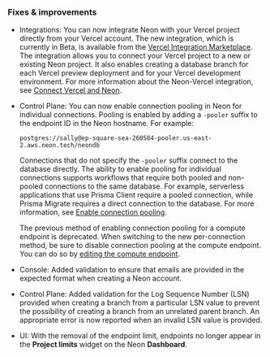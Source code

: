 ### Fixes & improvements

- Integrations: You can now integrate Neon with your Vercel project directly from your Vercel account. The new integration, which is currently in Beta, is available from the [Vercel Integration Marketplace](https://vercel.com/integrations/neon). The integration allows you to connect your Vercel project to a new or existing Neon project. It also enables creating a database branch for each Vercel preview deployment and for your Vercel development environment. For more information about the Neon-Vercel integration, see [Connect Vercel and Neon](/docs/guides/vercel).
- Control Plane: You can now enable connection pooling in Neon for individual connections. Pooling is enabled by adding a `-pooler` suffix to the endpoint ID in the Neon hostname. For example:

  <CodeBlock shouldWrap>

  ```text
  postgres://sally@ep-square-sea-260584-pooler.us-east-2.aws.neon.tech/neondb
  ```

  </CodeBlock>

  Connections that do not specify the `-pooler` suffix connect to the database directly. The ability to enable pooling for individual connections supports workflows that require both pooled and non-pooled connections to the same database. For example, serverless applications that use Prisma Client require a pooled connection, while Prisma Migrate requires a direct connection to the database. For more information, see [Enable connection pooling](/docs/connect/connection-pooling#enable-connection-pooling).

  The previous method of enabling connection pooling for a compute endpoint is deprecated. When switching to the new per-connection method, be sure to disable connection pooling at the compute endpoint. You can do so by [editing the compute endpoint](/docs/manage/endpoints#edit-a-compute-endpoint).
- Console: Added validation to ensure that emails are provided in the expected format when creating a Neon account.
- Control Plane: Added validation for the Log Sequence Number (LSN) provided when creating a branch from a particular LSN value to prevent the possibility of creating a branch from an unrelated parent branch. An appropriate error is now reported when an invalid LSN value is provided.
- UI: With the removal of the endpoint limit, endpoints no longer appear in the **Project limits** widget on the Neon **Dashboard**.
